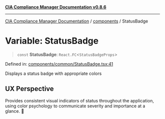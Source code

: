 [**CIA Compliance Manager Documentation v0.8.6**](../../README.md)

***

[CIA Compliance Manager Documentation](../../modules.md) / [components](../README.md) / StatusBadge

# Variable: StatusBadge

> `const` **StatusBadge**: `React.FC`\<`StatusBadgeProps`\>

Defined in: [components/common/StatusBadge.tsx:41](https://github.com/Hack23/cia-compliance-manager/blob/050a250237d6f621490781dbdf95155919f35aed/src/components/common/StatusBadge.tsx#L41)

Displays a status badge with appropriate colors

## UX Perspective

Provides consistent visual indicators of status throughout the
application, using color psychology to communicate severity and
importance at a glance. 🎨
